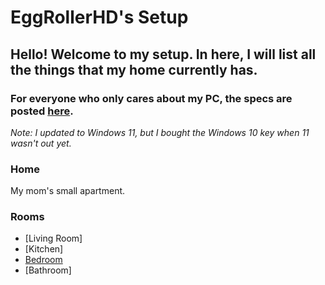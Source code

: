 # EggRollerHD's Setup

## Hello! Welcome to my setup. In here, I will list all the things that my home currently has.

### For everyone who only cares about my PC, the specs are posted [here](https://pcpartpicker.com/user/Tebula/saved/CBpwYJ).

*Note: I updated to Windows 11, but I bought the Windows 10 key when 11 wasn't out yet.*

### Home

My mom's small apartment.

### Rooms
  - [Living Room]
  - [Kitchen]
  - [Bedroom](https://github.com/Tebula/Dream-Setup-Planner/blob/main/Bedroom.md)
  - [Bathroom]
